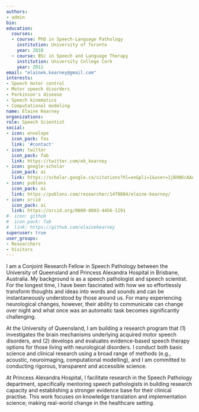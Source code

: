 ```yaml
---
authors:
- admin
bio:
education:
  courses:
  - course: PhD in Speech-Language Pathology
    institution: University of Toronto
    year: 2018
  - course: BSc in Speech and Language Therapy
    institution: University College Cork
    year: 2011
email: "elainek.kearney@gmail.com"
interests:
- Speech motor control
- Motor speech disorders
- Parkinson's disease
- Speech kinematics
- Computational modeling
name: Elaine Kearney
organizations:
role: Speech Scientist
social:
- icon: envelope
  icon_pack: fas
  link: '#contact'
- icon: twitter
  icon_pack: fab
  link: https://twitter.com/ek_kearney
- icon: google-scholar
  icon_pack: ai
  link: https://scholar.google.ca/citations?hl=en&pli=1&user=1jBXN6cAAAAJ
- icon: publons
  icon_pack: ai
  link: https://publons.com/researcher/1470884/elaine-kearney/
- icon: orcid
  icon_pack: ai
  link: https://orcid.org/0000-0003-4456-1291
#- icon: github
#  icon_pack: fab
#  link: https://github.com/elainekearney
superuser: true
user_groups:
- Researchers
- Visitors
---
```


I am a Conjoint Research Fellow in Speech Pathology between the University of Queensland and Princess Alexandra Hospital in Brisbane, Australia. My background is as a speech pathologist and speech scientist. For the longest time, I have been fascinated with how we so effortlessly transform thoughts and ideas into words and sounds and can be instantaneously understood by those around us. For many experiencing neurological changes, however, their ability to communicate can change over night and what once was an automatic task becomes significantly challenging.



At the University of Queensland, I am building a research program that (1) investigates the brain mechanisms underlying acquired motor speech disorders, and (2) develops and evaluates evidence-based speech therapy options for those living with neurological disorders. I conduct both basic science and clinical research using a broad range of methods (e.g., acoustic, neuroimaging, computational modelling), and I am committed to conducting rigorous, transparent and accessible science.



At Princess Alexandra Hospital, I facilitate research in the Speech Pathology department, specifically mentoring speech pathologists in building research capacity and establishing a stronger evidence base for their clinical practise. This work focuses on knowledge translation and implementation science; making real-world change in the healthcare setting.

